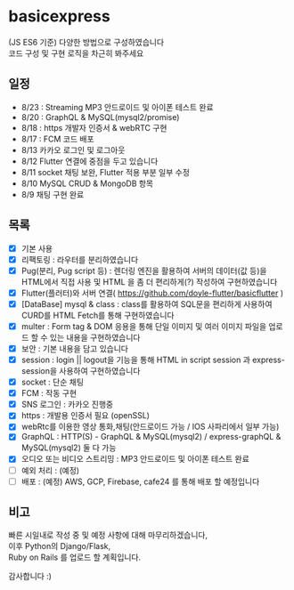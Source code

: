 # basicexpress
(JS ES6 기준) 다양한 방법으로 구성하였습니다  
코드 구성 및 구현 로직을 차근히 봐주세요  
   
## 일정
- 8/23 : Streaming MP3 안드로이드 및 아이폰 테스트 완료
- 8/20 : GraphQL & MySQL(mysql2/promise)
- 8/18 : https 개발자 인증서 & webRTC 구현
- 8/17 : FCM 코드 배포
- 8/13 카카오 로그인 및 로그아웃
- 8/12 Flutter 연결에 중점을 두고 있습니다  
- 8/11 socket 채팅 보완, Flutter 적용 부분 일부 수정  
- 8/10 MySQL CRUD & MongoDB 항목  
- 8/9 채팅 구현 완료  
  
## 목록
- [x] 기본 사용
- [x] 리팩토링 : 라우터를 분리하였습니다
- [x] Pug(분리, Pug script 등) : 렌더링 엔진을 활용하여 서버의 데이터(값 등)을 HTML에서 직접 사용 및 HTML 을 좀 더 편리하게(?) 작성하여 구현하였습니다
- [x] Flutter(플러터)와 서버 연결( https://github.com/doyle-flutter/basicflutter )
- [x] [DataBase] mysql & class : class를 활용하여 SQL문을 편리하게 사용하여 CURD를 HTML Fetch를 통해 구현하였습니다
- [x] multer : Form tag & DOM 응용을 통해 단일 이미지 및 여러 이미지 파일을 업로드 할 수 있는 내용을 구현하였습니다  
- [x] 보안 : 기본 내용을 담고 있습니다
- [x] session : login || logout을 기능을 통해 HTML in script session 과 express-session을 사용하여 구현하였습니다
- [x] socket : 단순 채팅
- [x] FCM : 작동 구현
- [x] SNS 로그인 : 카카오 진행중
- [x] https : 개발용 인증서 필요 (openSSL) 
- [x] webRtc를 이용한 영상 통화,채팅(안드로이드 가능 / IOS 사파리에서 일부 가능)
- [x] GraphQL :  HTTP(S) - GraphQL & MySQL(mysql2) / express-graphQL & MySQL(mysql2) 둘 다 가능
- [x] 오디오 또는 비디오 스트리밍 : MP3 안드로이드 및 아이폰 테스트 완료
- [ ] 예외 처리 : (예정)
- [ ] 배포 : (예정) AWS, GCP, Firebase, cafe24 를 통해 배포 할 예정입니다

## 비고
빠른 시일내로 작성 중 및 예정 사항에 대해 마무리하겠습니다,  
이후 Python의 Django/Flask,   
Ruby on Rails 를 업로드 할 계획입니다.  
  
감사합니다 :)
